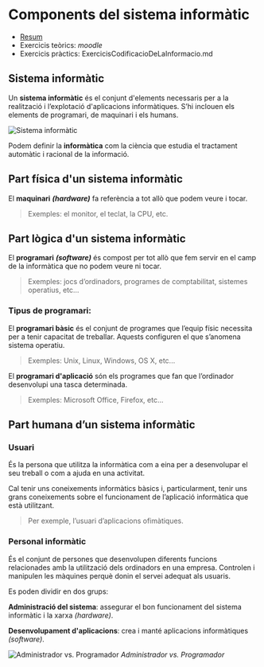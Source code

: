 # Components del sistema informàtic

* [Resum](https://gitpitch.com/jrodr236/som/master?p=ComponentsDelSistemaInformatic)
* Exercicis teòrics: *moodle*
* Exercicis pràctics: ExercicisCodificacioDeLaInformacio.md

## Sistema informàtic

Un **sistema informàtic** és el conjunt d'elements necessaris per a la realització i l’explotació d'aplicacions informàtiques. S’hi inclouen els elements de programari, de maquinari i els humans.

![Sistema informàtic](http://btechsmartclass.com/CP/images/software-hardware-user.png)

Podem definir la **informàtica** com la ciència que estudia el tractament automàtic i racional de la informació.

## Part física d'un sistema informàtic

El **maquinari** _**\(hardware\)**_ fa referència a tot allò que podem veure i tocar.

> Exemples: el monitor, el teclat, la CPU, etc.

## Part lògica d'un sistema informàtic

El **programari** _**\(software\)**_ és compost per tot allò que fem servir en el camp de la informàtica que no podem veure ni tocar.

> Exemples: jocs d’ordinadors, programes de comptabilitat, sistemes operatius, etc...

### Tipus de programari:

El **programari bàsic** és el conjunt de programes que l’equip físic necessita per a tenir capacitat de treballar. Aquests configuren el que s’anomena sistema operatiu.

> Exemples: Unix, Linux, Windows, OS X, etc...

El **programari d'aplicació** són els programes que fan que l’ordinador desenvolupi una tasca determinada.

> Exemples: Microsoft Office, Firefox, etc...

## Part humana d’un sistema informàtic

### Usuari

És la persona que utilitza la informàtica com a eina per a desenvolupar el seu treball o com a ajuda en una activitat.

Cal tenir uns coneixements informàtics bàsics i, particularment, tenir uns grans coneixements sobre el funcionament de l’aplicació informàtica que està utilitzant.

> Per exemple, l’usuari d’aplicacions ofimàtiques.

### Personal informàtic

És el conjunt de persones que desenvolupen diferents funcions relacionades amb la utilització dels ordinadors en una empresa. Controlen i manipulen les màquines perquè donin el servei adequat als usuaris.

Es poden dividir en dos grups:

**Administració del sistema**: assegurar el bon funcionament del sistema informàtic i la xarxa _\(hardware\)_.

**Desenvolupament d'aplicacions**: crea i manté aplicacions informàtiques _\(software\)_.

![Administrador vs. Programador](https://blog.professorbeekums.com/img/2017/1/sevssa.png)
*Administrador vs. Programador*
